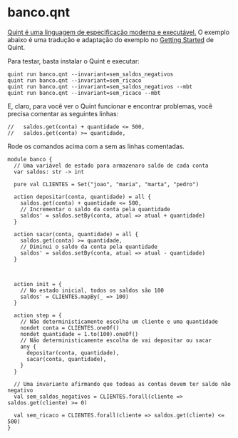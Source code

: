
# banco.qnt

[Quint é uma linguagem de especificação moderna e executável.](https://quint-lang.org/) O exemplo abaixo é uma tradução e adaptação do exemplo no [Getting Started](https://quint-lang.org/docs/getting-started) de Quint.

Para testar, basta instalar o Quint e executar:

```
quint run banco.qnt --invariant=sem_saldos_negativos
quint run banco.qnt --invariant=sem_ricaco
quint run banco.qnt --invariant=sem_saldos_negativos --mbt
quint run banco.qnt --invariant=sem_ricaco --mbt
```

E, claro, para você ver o Quint funcionar e encontrar problemas, você precisa comentar as seguintes linhas:

```quint
//   saldos.get(conta) + quantidade <= 500,
//   saldos.get(conta) >= quantidade,
```

Rode os comandos acima com a sem as linhas comentadas.


```quint
module banco {
  // Uma variável de estado para armazenaro saldo de cada conta
  var saldos: str -> int
 
  pure val CLIENTES = Set("joao", "maria", "marta", "pedro")
 
  action depositar(conta, quantidade) = all {
    saldos.get(conta) + quantidade <= 500,
    // Incrementar o saldo da conta pela quantidade
    saldos' = saldos.setBy(conta, atual => atual + quantidade)
  }
 
  action sacar(conta, quantidade) = all {
    saldos.get(conta) >= quantidade,
    // Diminui o saldo da conta pela quantidade
    saldos' = saldos.setBy(conta, atual => atual - quantidade)
  }
  
 
 
  action init = {
    // No estado inicial, todos os saldos são 100
    saldos' = CLIENTES.mapBy(_ => 100)
  }
 
  action step = {
    // Não deterministicamente escolha um cliente e uma quantidade
    nondet conta = CLIENTES.oneOf()
    nondet quantidade = 1.to(100).oneOf()
    // Não deterministicamente escolha de vai depositar ou sacar
    any {
      depositar(conta, quantidade),
      sacar(conta, quantidade),
    }
  }
 
  // Uma invariante afirmando que todoas as contas devem ter saldo não negativo
  val sem_saldos_negativos = CLIENTES.forall(cliente => saldos.get(cliente) >= 0)

  val sem_ricaco = CLIENTES.forall(cliente => saldos.get(cliente) <= 500)
}
```